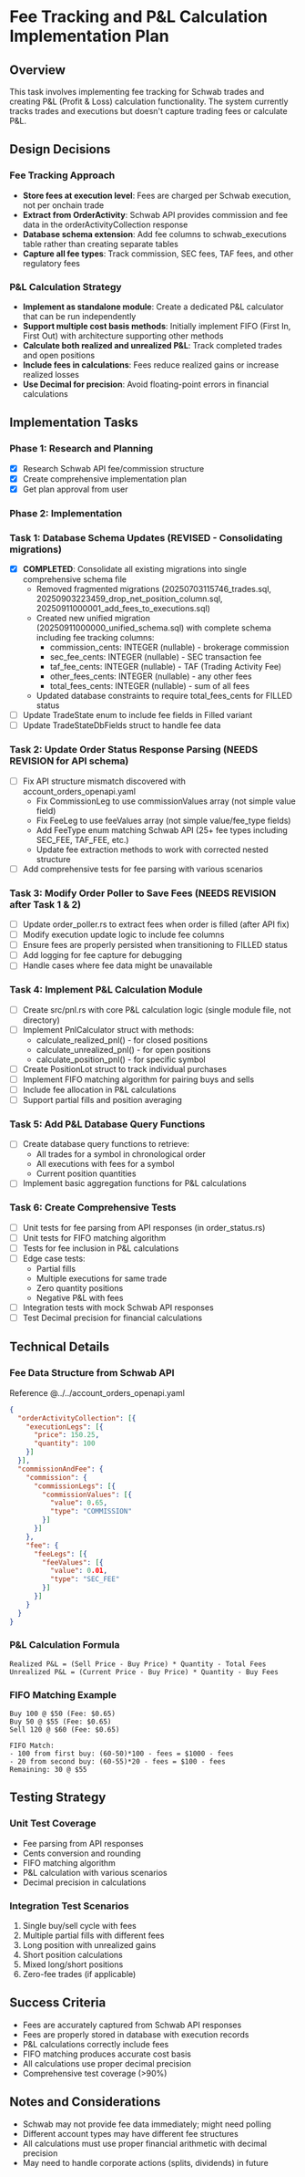 # Fee Tracking and P&L Calculation Implementation Plan

## Overview

This task involves implementing fee tracking for Schwab trades and creating P&L
(Profit & Loss) calculation functionality. The system currently tracks trades
and executions but doesn't capture trading fees or calculate P&L.

## Design Decisions

### Fee Tracking Approach

- **Store fees at execution level**: Fees are charged per Schwab execution, not
  per onchain trade
- **Extract from OrderActivity**: Schwab API provides commission and fee data in
  the orderActivityCollection response
- **Database schema extension**: Add fee columns to schwab_executions table
  rather than creating separate tables
- **Capture all fee types**: Track commission, SEC fees, TAF fees, and other
  regulatory fees

### P&L Calculation Strategy

- **Implement as standalone module**: Create a dedicated P&L calculator that can
  be run independently
- **Support multiple cost basis methods**: Initially implement FIFO (First In,
  First Out) with architecture supporting other methods
- **Calculate both realized and unrealized P&L**: Track completed trades and
  open positions
- **Include fees in calculations**: Fees reduce realized gains or increase
  realized losses
- **Use Decimal for precision**: Avoid floating-point errors in financial
  calculations

## Implementation Tasks

### Phase 1: Research and Planning

- [x] Research Schwab API fee/commission structure
- [x] Create comprehensive implementation plan
- [x] Get plan approval from user

### Phase 2: Implementation

### Task 1: Database Schema Updates (REVISED - Consolidating migrations)

- [x] **COMPLETED**: Consolidate all existing migrations into single
      comprehensive schema file
  - Removed fragmented migrations (20250703115746_trades.sql,
    20250903223459_drop_net_position_column.sql,
    20250911000001_add_fees_to_executions.sql)
  - Created new unified migration (20250911000000_unified_schema.sql) with
    complete schema including fee tracking columns:
    - commission_cents: INTEGER (nullable) - brokerage commission
    - sec_fee_cents: INTEGER (nullable) - SEC transaction fee
    - taf_fee_cents: INTEGER (nullable) - TAF (Trading Activity Fee)
    - other_fees_cents: INTEGER (nullable) - any other fees
    - total_fees_cents: INTEGER (nullable) - sum of all fees
  - Updated database constraints to require total_fees_cents for FILLED status
- [ ] Update TradeState enum to include fee fields in Filled variant
- [ ] Update TradeStateDbFields struct to handle fee data

### Task 2: Update Order Status Response Parsing (NEEDS REVISION for API schema)

- [ ] Fix API structure mismatch discovered with account_orders_openapi.yaml
  - Fix CommissionLeg to use commissionValues array (not simple value field)
  - Fix FeeLeg to use feeValues array (not simple value/fee_type fields)
  - Add FeeType enum matching Schwab API (25+ fee types including SEC_FEE,
    TAF_FEE, etc.)
  - Update fee extraction methods to work with corrected nested structure
- [ ] Add comprehensive tests for fee parsing with various scenarios

### Task 3: Modify Order Poller to Save Fees (NEEDS REVISION after Task 1 & 2)

- [ ] Update order_poller.rs to extract fees when order is filled (after API
      fix)
- [ ] Modify execution update logic to include fee columns
- [ ] Ensure fees are properly persisted when transitioning to FILLED status
- [ ] Add logging for fee capture for debugging
- [ ] Handle cases where fee data might be unavailable

### Task 4: Implement P&L Calculation Module

- [ ] Create src/pnl.rs with core P&L calculation logic (single module file, not
      directory)
- [ ] Implement PnlCalculator struct with methods:
  - calculate_realized_pnl() - for closed positions
  - calculate_unrealized_pnl() - for open positions
  - calculate_position_pnl() - for specific symbol
- [ ] Create PositionLot struct to track individual purchases
- [ ] Implement FIFO matching algorithm for pairing buys and sells
- [ ] Include fee allocation in P&L calculations
- [ ] Support partial fills and position averaging

### Task 5: Add P&L Database Query Functions

- [ ] Create database query functions to retrieve:
  - All trades for a symbol in chronological order
  - All executions with fees for a symbol
  - Current position quantities
- [ ] Implement basic aggregation functions for P&L calculations

### Task 6: Create Comprehensive Tests

- [ ] Unit tests for fee parsing from API responses (in order_status.rs)
- [ ] Unit tests for FIFO matching algorithm
- [ ] Tests for fee inclusion in P&L calculations
- [ ] Edge case tests:
  - Partial fills
  - Multiple executions for same trade
  - Zero quantity positions
  - Negative P&L with fees
- [ ] Integration tests with mock Schwab API responses
- [ ] Test Decimal precision for financial calculations

## Technical Details

### Fee Data Structure from Schwab API

Reference @../../account_orders_openapi.yaml

```json
{
  "orderActivityCollection": [{
    "executionLegs": [{
      "price": 150.25,
      "quantity": 100
    }]
  }],
  "commissionAndFee": {
    "commission": {
      "commissionLegs": [{
        "commissionValues": [{
          "value": 0.65,
          "type": "COMMISSION"
        }]
      }]
    },
    "fee": {
      "feeLegs": [{
        "feeValues": [{
          "value": 0.01,
          "type": "SEC_FEE"
        }]
      }]
    }
  }
}
```

### P&L Calculation Formula

```
Realized P&L = (Sell Price - Buy Price) * Quantity - Total Fees
Unrealized P&L = (Current Price - Buy Price) * Quantity - Buy Fees
```

### FIFO Matching Example

```
Buy 100 @ $50 (Fee: $0.65)
Buy 50 @ $55 (Fee: $0.65)
Sell 120 @ $60 (Fee: $0.65)

FIFO Match:
- 100 from first buy: (60-50)*100 - fees = $1000 - fees
- 20 from second buy: (60-55)*20 - fees = $100 - fees
Remaining: 30 @ $55
```

## Testing Strategy

### Unit Test Coverage

- Fee parsing from API responses
- Cents conversion and rounding
- FIFO matching algorithm
- P&L calculation with various scenarios
- Decimal precision in calculations

### Integration Test Scenarios

1. Single buy/sell cycle with fees
2. Multiple partial fills with different fees
3. Long position with unrealized gains
4. Short position calculations
5. Mixed long/short positions
6. Zero-fee trades (if applicable)

## Success Criteria

- Fees are accurately captured from Schwab API responses
- Fees are properly stored in database with execution records
- P&L calculations correctly include fees
- FIFO matching produces accurate cost basis
- All calculations use proper decimal precision
- Comprehensive test coverage (>90%)

## Notes and Considerations

- Schwab may not provide fee data immediately; might need polling
- Different account types may have different fee structures
- All calculations must use proper financial arithmetic with decimal precision
- May need to handle corporate actions (splits, dividends) in future
